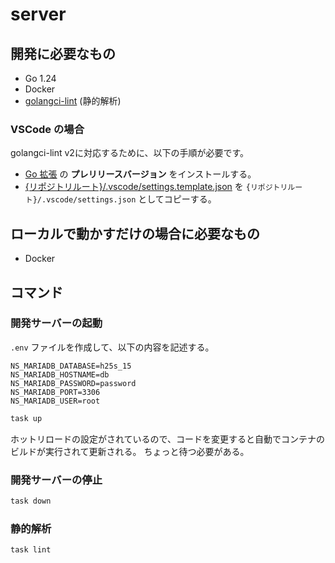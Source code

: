 # server

## 開発に必要なもの

- Go 1.24
- Docker
- [golangci-lint](https://golangci-lint.run/welcome/install/#local-installation) (静的解析)

### VSCode の場合

golangci-lint v2に対応するために、以下の手順が必要です。

- [Go 拡張](https://marketplace.visualstudio.com/items?itemName=golang.Go) の **プレリリースバージョン** をインストールする。
- [{リポジトリルート}/.vscode/settings.template.json](../.vscode/settings.template.json) を `{リポジトリルート}/.vscode/settings.json` としてコピーする。

## ローカルで動かすだけの場合に必要なもの

- Docker

## コマンド

### 開発サーバーの起動

`.env` ファイルを作成して、以下の内容を記述する。

```dotenv
NS_MARIADB_DATABASE=h25s_15
NS_MARIADB_HOSTNAME=db
NS_MARIADB_PASSWORD=password
NS_MARIADB_PORT=3306
NS_MARIADB_USER=root
```

```bash
task up
```

ホットリロードの設定がされているので、コードを変更すると自動でコンテナのビルドが実行されて更新される。
ちょっと待つ必要がある。

### 開発サーバーの停止

```bash
task down
```

### 静的解析

```bash
task lint
```
